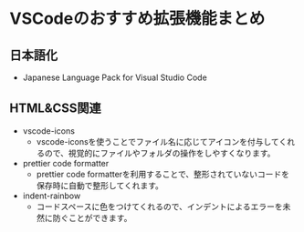 # VSCodeのおすすめ拡張機能まとめ
## 日本語化
* Japanese Language Pack for Visual Studio Code
## HTML&CSS関連
* vscode-icons
  * vscode-iconsを使うことでファイル名に応じてアイコンを付与してくれるので、視覚的にファイルやフォルダの操作をしやすくなります。
* prettier code formatter
  * prettier code formatterを利用することで、整形されていないコードを保存時に自動で整形してくれます。
* indent-rainbow
  * コードスペースに色をつけてくれるので、インデントによるエラーを未然に防ぐことができます。

